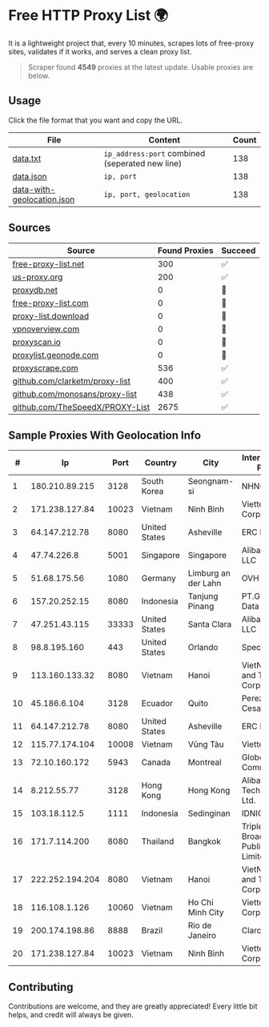 
# Free HTTP Proxy List 🌍

It is a lightweight project that, every 10 minutes, scrapes lots of free-proxy sites, validates if it works, and serves a clean proxy list.


> Scraper found **4549** proxies at the latest update. Usable proxies are below.

## Usage

Click the file format that you want and copy the URL.


|File|Content|Count|
|----|-------|-----|
|[data.txt](https://raw.githubusercontent.com/themiralay/Proxy-List-World/master/data.txt)|`ip_address:port` combined (seperated new line)|138|
|[data.json](https://raw.githubusercontent.com/themiralay/Proxy-List-World/master/data.json)|`ip, port`|138|
|[data-with-geolocation.json](https://raw.githubusercontent.com/themiralay/Proxy-List-World/master/data-with-geolocation.json)|`ip, port, geolocation`|138|

## Sources

|Source|Found Proxies|Succeed|
|------|-------------|-------|
|[free-proxy-list.net](https://free-proxy-list.net)|300|✅|
|[us-proxy.org](https://www.us-proxy.org)|200|✅|
|[proxydb.net](http://proxydb.net)|0|🚫|
|[free-proxy-list.com](https://free-proxy-list.com/?page=&port=&type%5B%5D=http&type%5B%5D=https&up_time=0&search=Search)|0|🚫|
|[proxy-list.download](https://www.proxy-list.download/HTTP)|0|🚫|
|[vpnoverview.com](https://vpnoverview.com/privacy/anonymous-browsing/free-proxy-servers)|0|🚫|
|[proxyscan.io](https://www.proxyscan.io)|0|🚫|
|[proxylist.geonode.com](https://proxylist.geonode.com/api/proxy-list?limit=300&page=1&sort_by=lastChecked&sort_type=desc&protocols=http,https)|0|🚫|
|[proxyscrape.com](https://api.proxyscrape.com/v2/?request=displayproxies&protocol=http&timeout=10000&country=all&ssl=all&anonymity=all)|536|✅|
|[github.com/clarketm/proxy-list](https://raw.githubusercontent.com/clarketm/proxy-list/master/proxy-list-raw.txt)|400|✅|
|[github.com/monosans/proxy-list](https://raw.githubusercontent.com/monosans/proxy-list/main/proxies/http.txt)|438|✅|
|[github.com/TheSpeedX/PROXY-List](https://raw.githubusercontent.com/TheSpeedX/PROXY-List/master/http.txt)|2675|✅|


## Sample Proxies With Geolocation Info

|#|Ip|Port|Country|City|Internet Service Provider|
|-|--|----|-------|----|-------------------------|
|1|180.210.89.215|3128|South Korea|Seongnam-si|NHNCLOUD|
|2|171.238.127.84|10023|Vietnam|Ninh Bình|Viettel Corporation|
|3|64.147.212.78|8080|United States|Asheville|ERC Broadband|
|4|47.74.226.8|5001|Singapore|Singapore|Alibaba Cloud LLC|
|5|51.68.175.56|1080|Germany|Limburg an der Lahn|OVH SAS|
|6|157.20.252.15|8080|Indonesia|Tanjung Pinang|PT.Global Media Data Prima|
|7|47.251.43.115|33333|United States|Santa Clara|Alibaba Cloud LLC|
|8|98.8.195.160|443|United States|Orlando|Spectrum|
|9|113.160.133.32|8080|Vietnam|Hanoi|VietNam Post and Telecom Corporation|
|10|45.186.6.104|3128|Ecuador|Quito|Perez Tito Julio Cesar|
|11|64.147.212.78|8080|United States|Asheville|ERC Broadband|
|12|115.77.174.104|10008|Vietnam|Vũng Tàu|Viettel Group|
|13|72.10.160.172|5943|Canada|Montreal|GloboTech Communications|
|14|8.212.55.77|3128|Hong Kong|Hong Kong|Alibaba (US) Technology Co., Ltd.|
|15|103.18.112.5|1111|Indonesia|Sedinginan|IDNIC|
|16|171.7.114.200|8080|Thailand|Bangkok|Triple T Broadband Public Company Limited|
|17|222.252.194.204|8080|Vietnam|Hanoi|VietNam Post and Telecom Corporation|
|18|116.108.1.126|10060|Vietnam|Ho Chi Minh City|Viettel Corporation|
|19|200.174.198.86|8888|Brazil|Rio de Janeiro|Claro S.A|
|20|171.238.127.84|10023|Vietnam|Ninh Bình|Viettel Corporation|



## Contributing

Contributions are welcome, and they are greatly appreciated! Every
little bit helps, and credit will always be given.

